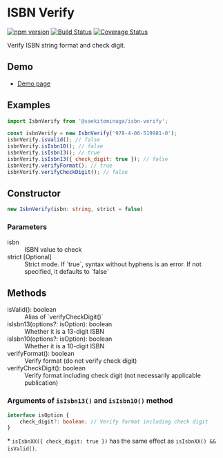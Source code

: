 # ISBN Verify

[![npm version](https://badge.fury.io/js/%40saekitominaga%2Fisbn-verify.svg)](https://badge.fury.io/js/%40saekitominaga%2Fisbn-verify)
[![Build Status](https://app.travis-ci.com/SaekiTominaga/isbn-verify.svg?branch=main)](https://app.travis-ci.com/SaekiTominaga/isbn-verify)
[![Coverage Status](https://coveralls.io/repos/github/SaekiTominaga/isbn-verify/badge.svg)](https://coveralls.io/github/SaekiTominaga/isbn-verify)

Verify ISBN string format and check digit.

## Demo

- [Demo page](https://saekitominaga.github.io/isbn-verify/demo.html)

## Examples

```JavaScript
import IsbnVerify from '@saekitominaga/isbn-verify';

const isbnVerify = new IsbnVerify('978-4-06-519981-0');
isbnVerify.isValid(); // false
isbnVerify.isIsbn10(); // false
isbnVerify.isIsbn13(); // true
isbnVerify.isIsbn13({ check_digit: true }); // false
isbnVerify.verifyFormat(); // true
isbnVerify.verifyCheckDigit(); // false
```

## Constructor

```TypeScript
new IsbnVerify(isbn: string, strict = false)
```

### Parameters

<dl>
<dt>isbn</dt>
<dd>ISBN value to check</dd>
<dt>strict [Optional]</dt>
<dd>Strict mode. If `true`, syntax without hyphens is an error. If not specified, it defaults to `false`</dd>
</dl>

## Methods

<dl>
<dt>isValid(): boolean</dt>
<dd>Alias of `verifyCheckDigit()`</dd>
<dt>isIsbn13(options?: isOption): boolean</dt>
<dd>Whether it is a 13-digit ISBN</dd>
<dt>isIsbn10(options?: isOption): boolean</dt>
<dd>Whether it is a 10-digit ISBN</dd>
<dt>verifyFormat(): boolean</dt>
<dd>Verify format (do not verify check digit)</dd>
<dt>verifyCheckDigit(): boolean</dt>
<dd>Verify format including check digit (not necessarily applicable publication)</dd>
</dl>

### Arguments of `isIsbn13()` and `isIsbn10()` method

```TypeScript
interface isOption {
	check_digit?: boolean; // Verify format including check digit
}
```

\* `isIsbnXX({ check_digit: true })` has the same effect as `isIsbnXX() && isValid()`.
